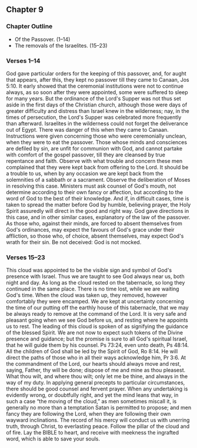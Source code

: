 ## Chapter 9

### Chapter Outline

- Of the Passover. (1–14)
- The removals of the Israelites. (15–23)

### Verses 1–14

God gave particular orders for the keeping of this passover, and, for aught that appears, after this, they kept no passover till they came to Canaan, Jos 5:10. It early showed that the ceremonial institutions were not to continue always, as so soon after they were appointed, some were suffered to sleep for many years. But the ordinance of the Lord's Supper was not thus set aside in the first days of the Christian church, although those were days of greater difficulty and distress than Israel knew in the wilderness; nay, in the times of persecution, the Lord's Supper was celebrated more frequently than afterward. Israelites in the wilderness could not forget the deliverance out of Egypt. There was danger of this when they came to Canaan. Instructions were given concerning those who were ceremonially unclean, when they were to eat the passover. Those whose minds and consciences are defiled by sin, are unfit for communion with God, and cannot partake with comfort of the gospel passover, till they are cleansed by true repentance and faith. Observe with what trouble and concern these men complained that they were kept back from offering to the Lord. It should be a trouble to us, when by any occasion we are kept back from the solemnities of a sabbath or a sacrament. Observe the deliberation of Moses in resolving this case. Ministers must ask counsel of God's mouth, not determine according to their own fancy or affection, but according to the word of God to the best of their knowledge. And if, in difficult cases, time is taken to spread the matter before God by humble, believing prayer, the Holy Spirit assuredly will direct in the good and right way. God gave directions in this case, and in other similar cases, explanatory of the law of the passover. As those who, against their minds, are forced to absent themselves from God's ordinances, may expect the favours of God's grace under their affliction, so those who, of choice, absent themselves, may expect God's wrath for their sin. Be not deceived: God is not mocked.

### Verses 15–23

This cloud was appointed to be the visible sign and symbol of God's presence with Israel. Thus we are taught to see God always near us, both night and day. As long as the cloud rested on the tabernacle, so long they continued in the same place. There is no time lost, while we are waiting God's time. When the cloud was taken up, they removed, however comfortably they were encamped. We are kept at uncertainty concerning the time of our putting off the earthly house of this tabernacle, that we may be always ready to remove at the command of the Lord. It is very safe and pleasant going when we see God before us, and resting where he appoints us to rest. The leading of this cloud is spoken of as signifying the guidance of the blessed Spirit. We are not now to expect such tokens of the Divine presence and guidance; but the promise is sure to all God's spiritual Israel, that he will guide them by his counsel. Ps 73:24, even unto death, Ps 48:14. All the children of God shall be led by the Spirit of God, Ro 8:14. He will direct the paths of those who in all their ways acknowledge him, Pr 3:6. At the commandment of the Lord, our hearts should always move and rest, saying, Father, thy will be done; dispose of me and mine as thou pleasest. What thou wilt, and where thou wilt; only let me be thine, and always in the way of my duty. In applying general precepts to particular circumstances, there should be good counsel and fervent prayer. When any undertaking is evidently wrong, or doubtfully right, and yet the mind leans that way, in such a case “the moving of the cloud,” as men sometimes miscall it, is generally no more than a temptation Satan is permitted to propose; and men fancy they are following the Lord, when they are following their own wayward inclinations. The record of his mercy will conduct us with unerring truth, through Christ, to everlasting peace. Follow the pillar of the cloud and of fire. Lay the BIBLE to heart, and receive with meekness the ingrafted word, which is able to save your souls.

